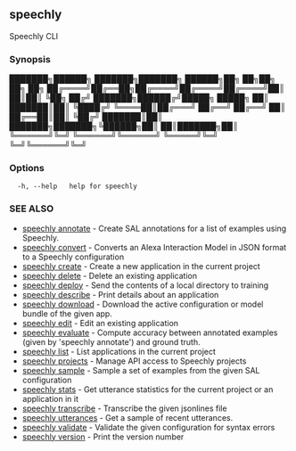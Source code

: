 ## speechly

Speechly CLI

### Synopsis


███████╗██████╗ ███████╗███████╗ ██████╗██╗  ██╗██╗  ██╗   ██╗
██╔════╝██╔══██╗██╔════╝██╔════╝██╔════╝██║  ██║██║  ╚██╗ ██╔╝
███████╗██████╔╝█████╗  █████╗  ██║     ███████║██║   ╚████╔╝
╚════██║██╔═══╝ ██╔══╝  ██╔══╝  ██║     ██╔══██║██║    ╚██╔╝
███████║██║     ███████╗███████╗╚██████╗██║  ██║███████╗██║
╚══════╝╚═╝     ╚══════╝╚══════╝ ╚═════╝╚═╝  ╚═╝╚══════╝╚═╝


### Options

```
  -h, --help   help for speechly
```

### SEE ALSO

* [speechly annotate](speechly_annotate.md)	 - Create SAL annotations for a list of examples using Speechly.
* [speechly convert](speechly_convert.md)	 - Converts an Alexa Interaction Model in JSON format to a Speechly configuration
* [speechly create](speechly_create.md)	 - Create a new application in the current project
* [speechly delete](speechly_delete.md)	 - Delete an existing application
* [speechly deploy](speechly_deploy.md)	 - Send the contents of a local directory to training
* [speechly describe](speechly_describe.md)	 - Print details about an application
* [speechly download](speechly_download.md)	 - Download the active configuration or model bundle of the given app.
* [speechly edit](speechly_edit.md)	 - Edit an existing application
* [speechly evaluate](speechly_evaluate.md)	 - Compute accuracy between annotated examples (given by 'speechly annotate') and ground truth.
* [speechly list](speechly_list.md)	 - List applications in the current project
* [speechly projects](speechly_projects.md)	 - Manage API access to Speechly projects
* [speechly sample](speechly_sample.md)	 - Sample a set of examples from the given SAL configuration
* [speechly stats](speechly_stats.md)	 - Get utterance statistics for the current project or an application in it
* [speechly transcribe](speechly_transcribe.md)	 - Transcribe the given jsonlines file
* [speechly utterances](speechly_utterances.md)	 - Get a sample of recent utterances.
* [speechly validate](speechly_validate.md)	 - Validate the given configuration for syntax errors
* [speechly version](speechly_version.md)	 - Print the version number

